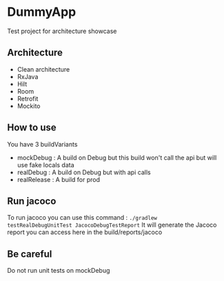 # DummyApp
Test project for architecture showcase

## Architecture
- Clean architecture
- RxJava
- Hilt
- Room
- Retrofit
- Mockito

## How to use
You have 3 buildVariants
- mockDebug : A build on Debug but this build won't call the api but will use fake locals data
- realDebug : A build on Debug but with api calls
- realRelease : A build for prod

## Run jacoco
To run jacoco you can use this command :
`./gradlew testRealDebugUnitTest JacocoDebugTestReport`
It will generate the Jacoco report you can access here in the build/reports/jacoco

## Be careful
Do not run unit tests on mockDebug